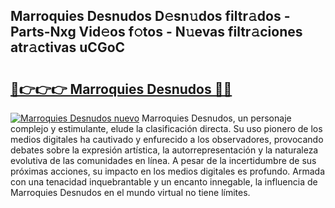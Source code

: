## Marroquies Desnudos D𝚎sn𝚞dos filtr𝚊dos - Parts-Nxg Vid𝚎os f𝚘tos - N𝚞evas filtr𝚊ciones atr𝚊ctivas uCGoC

# <h2><a href="http://mbboil0.tromn.icu/?c=Marroquies+Desnudos">🔗👉👉👉 Marroquies Desnudos 🔗🔗</a></h2>

[![Marroquies Desnudos nuevo](https://i.imgur.com/pEAQMta.gif)](http://mbboil0.tromn.icu/?c=Marroquies+Desnudos)
Marroquies Desnudos, un personaje complejo y estimulante, elude la clasificación directa. Su uso pionero de los medios digitales ha cautivado y enfurecido a los observadores, provocando debates sobre la expresión artística, la autorrepresentación y la naturaleza evolutiva de las comunidades en línea. A pesar de la incertidumbre de sus próximas acciones, su impacto en los medios digitales es profundo. Armada con una tenacidad inquebrantable y un encanto innegable, la influencia de Marroquies Desnudos en el mundo virtual no tiene límites.
